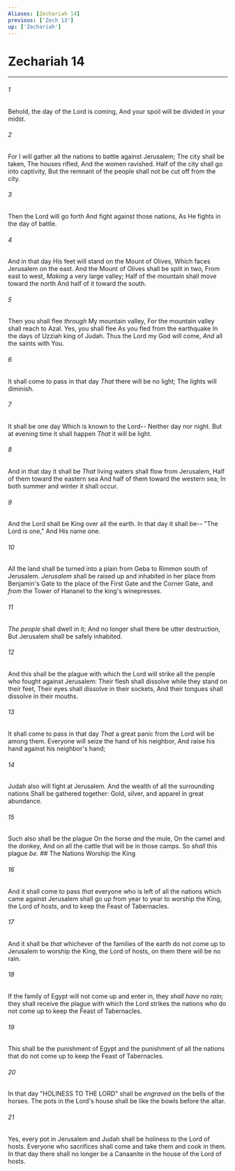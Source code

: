 ```yaml
---
Aliases: [Zechariah 14]
previous: ['Zech 13']
up: ['Zechariah']
---
```

# Zechariah 14

***


###### 1 
Behold, the day of the Lord is coming, And your spoil will be divided in your midst. 

###### 2 
For I will gather all the nations to battle against Jerusalem; The city shall be taken, The houses rifled, And the women ravished. Half of the city shall go into captivity, But the remnant of the people shall not be cut off from the city. 

###### 3 
Then the Lord will go forth And fight against those nations, As He fights in the day of battle. 

###### 4 
And in that day His feet will stand on the Mount of Olives, Which faces Jerusalem on the east. And the Mount of Olives shall be split in two, From east to west, _Making_ a very large valley; Half of the mountain shall move toward the north And half of it toward the south. 

###### 5 
Then you shall flee _through_ My mountain valley, For the mountain valley shall reach to Azal. Yes, you shall flee As you fled from the earthquake In the days of Uzziah king of Judah. Thus the Lord my God will come, _And_ all the saints with You. 

###### 6 
It shall come to pass in that day _That_ there will be no light; The lights will diminish. 

###### 7 
It shall be one day Which is known to the Lord-- Neither day nor night. But at evening time it shall happen _That_ it will be light. 

###### 8 
And in that day it shall be _That_ living waters shall flow from Jerusalem, Half of them toward the eastern sea And half of them toward the western sea; In both summer and winter it shall occur. 

###### 9 
And the Lord shall be King over all the earth. In that day it shall be-- "The Lord _is_ one," And His name one. 

###### 10 
All the land shall be turned into a plain from Geba to Rimmon south of Jerusalem. _Jerusalem_ shall be raised up and inhabited in her place from Benjamin's Gate to the place of the First Gate and the Corner Gate, and _from_ the Tower of Hananel to the king's winepresses. 

###### 11 
_The people_ shall dwell in it; And no longer shall there be utter destruction, But Jerusalem shall be safely inhabited. 

###### 12 
And this shall be the plague with which the Lord will strike all the people who fought against Jerusalem: Their flesh shall dissolve while they stand on their feet, Their eyes shall dissolve in their sockets, And their tongues shall dissolve in their mouths. 

###### 13 
It shall come to pass in that day _That_ a great panic from the Lord will be among them. Everyone will seize the hand of his neighbor, And raise his hand against his neighbor's hand; 

###### 14 
Judah also will fight at Jerusalem. And the wealth of all the surrounding nations Shall be gathered together: Gold, silver, and apparel in great abundance. 

###### 15 
Such also shall be the plague On the horse _and_ the mule, On the camel and the donkey, And on all the cattle that will be in those camps. So _shall_ this plague _be._ ## The Nations Worship the King 

###### 16 
And it shall come to pass _that_ everyone who is left of all the nations which came against Jerusalem shall go up from year to year to worship the King, the Lord of hosts, and to keep the Feast of Tabernacles. 

###### 17 
And it shall be _that_ whichever of the families of the earth do not come up to Jerusalem to worship the King, the Lord of hosts, on them there will be no rain. 

###### 18 
If the family of Egypt will not come up and enter in, they _shall have_ no _rain;_ they shall receive the plague with which the Lord strikes the nations who do not come up to keep the Feast of Tabernacles. 

###### 19 
This shall be the punishment of Egypt and the punishment of all the nations that do not come up to keep the Feast of Tabernacles. 

###### 20 
In that day "HOLINESS TO THE LORD" shall be _engraved_ on the bells of the horses. The pots in the Lord's house shall be like the bowls before the altar. 

###### 21 
Yes, every pot in Jerusalem and Judah shall be holiness to the Lord of hosts. Everyone who sacrifices shall come and take them and cook in them. In that day there shall no longer be a Canaanite in the house of the Lord of hosts.
